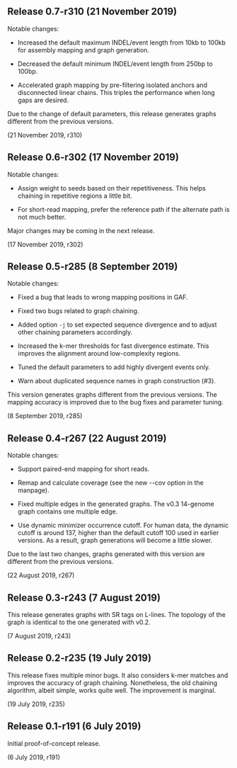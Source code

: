 Release 0.7-r310 (21 November 2019)
-----------------------------------

Notable changes:

 * Increased the default maximum INDEL/event length from 10kb to 100kb for
   assembly mapping and graph generation.

 * Decreased the default minimum INDEL/event length from 250bp to 100bp.

 * Accelerated graph mapping by pre-filtering isolated anchors and disconnected
   linear chains. This triples the performance when long gaps are desired.

Due to the change of default parameters, this release generates graphs
different from the previous versions.

(21 November 2019, r310)



Release 0.6-r302 (17 November 2019)
-----------------------------------

Notable changes:

 * Assign weight to seeds based on their repetitiveness. This helps chaining in
   repetitive regions a little bit.

 * For short-read mapping, prefer the reference path if the alternate path is
   not much better.

Major changes may be coming in the next release.

(17 November 2019, r302)



Release 0.5-r285 (8 September 2019)
-----------------------------------

Notable changes:

 * Fixed a bug that leads to wrong mapping positions in GAF.

 * Fixed two bugs related to graph chaining.

 * Added option `-j` to set expected sequence divergence and to adjust other
   chaining parameters accordingly.

 * Increased the k-mer thresholds for fast divergence estimate. This improves
   the alignment around low-complexity regions.

 * Tuned the default parameters to add highly divergent events only.

 * Warn about duplicated sequence names in graph construction (#3).

This version generates graphs different from the previous versions. The mapping
accuracy is improved due to the bug fixes and parameter tuning.

(8 September 2019, r285)



Release 0.4-r267 (22 August 2019)
---------------------------------

Notable changes:

 * Support paired-end mapping for short reads.

 * Remap and calculate coverage (see the new --cov option in the manpage).

 * Fixed multiple edges in the generated graphs. The v0.3 14-genome graph
   contains one multiple edge.

 * Use dynamic minimizer occurrence cutoff. For human data, the dynamic cutoff
   is around 137, higher than the default cutoff 100 used in earlier versions.
   As a result, graph generations will become a little slower.

Due to the last two changes, graphs generated with this version are different
from the previous versions.

(22 August 2019, r267)



Release 0.3-r243 (7 August 2019)
--------------------------------

This release generates graphs with SR tags on L-lines. The topology of the
graph is identical to the one generated with v0.2.

(7 August 2019, r243)



Release 0.2-r235 (19 July 2019)
-------------------------------

This release fixes multiple minor bugs. It also considers k-mer matches and
improves the accuracy of graph chaining. Nonetheless, the old chaining
algorithm, albeit simple, works quite well. The improvement is marginal.

(19 July 2019, r235)



Release 0.1-r191 (6 July 2019)
------------------------------

Initial proof-of-concept release.

(6 July 2019, r191)
